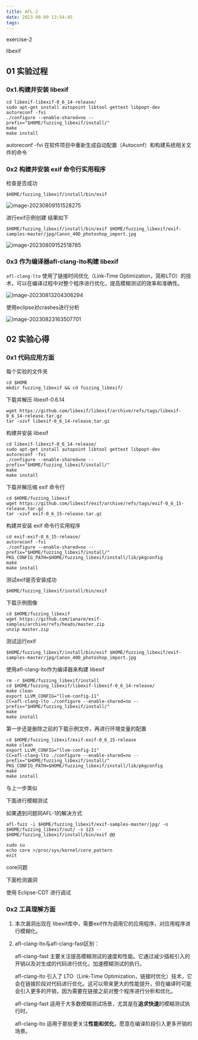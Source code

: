 ```yaml
---
title: AFL-2
date: 2023-08-09 13:54:45
tags:
---
```


exercise-2

libexif 

## 01 实验过程

### 0x1.构建并安装 libexif

```
cd libexif-libexif-0_6_14-release/
sudo apt-get install autopoint libtool gettext libpopt-dev
autoreconf -fvi
./configure --enable-shared=no --prefix="$HOME/fuzzing_libexif/install/"
make
make install
```

autoreconf -fvi 在软件项目中重新生成自动配置（Autoconf）和构建系统相关文件的命令

### 0x2 构建并安装 exif 命令行实用程序

检查是否成功

```
$HOME/fuzzing_libexif/install/bin/exif
```

![image-20230809151528275](https://img1.imgtp.com/2023/08/23/MQSTeVzh.png)

进行exif示例创建 结果如下

```
$HOME/fuzzing_libexif/install/bin/exif $HOME/fuzzing_libexif/exif-samples-master/jpg/Canon_40D_photoshop_import.jpg
```

![image-20230809152518785](https://img1.imgtp.com/2023/08/23/oulY3Hj7.png)

### 0x3 作为编译器**afl-clang-lto**构建 libexif

`afl-clang-lto` 使用了链接时间优化（Link-Time Optimization，简称LTO）的技术，可以在编译过程中对整个程序进行优化，提高模糊测试的效率和准确性。

![image-20230813204306294](https://img1.imgtp.com/2023/08/23/U8rPe3il.png)

使用eclipse对crashes进行分析

![image-20230823163507701](https://img1.imgtp.com/2023/08/23/7tZX9KFI.png)

## 02 实验心得

### 0x1 代码应用方面

每个实验的文件夹

```
cd $HOME
mkdir fuzzing_libexif && cd fuzzing_libexif/
```

下载并解压 libexif-0.6.14

```
wget https://github.com/libexif/libexif/archive/refs/tags/libexif-0_6_14-release.tar.gz
tar -xzvf libexif-0_6_14-release.tar.gz
```

构建并安装 libexif

```
cd libexif-libexif-0_6_14-release/
sudo apt-get install autopoint libtool gettext libpopt-dev
autoreconf -fvi
./configure --enable-shared=no --prefix="$HOME/fuzzing_libexif/install/"
make
make install
```

下载并解压缩 exif 命令行

```
cd $HOME/fuzzing_libexif
wget https://github.com/libexif/exif/archive/refs/tags/exif-0_6_15-release.tar.gz
tar -xzvf exif-0_6_15-release.tar.gz
```

构建并安装 exif 命令行实用程序

```
cd exif-exif-0_6_15-release/
autoreconf -fvi
./configure --enable-shared=no --prefix="$HOME/fuzzing_libexif/install/" PKG_CONFIG_PATH=$HOME/fuzzing_libexif/install/lib/pkgconfig
make
make install
```

测试exif是否安装成功

```
$HOME/fuzzing_libexif/install/bin/exif
```

下载示例图像

```
cd $HOME/fuzzing_libexif
wget https://github.com/ianare/exif-samples/archive/refs/heads/master.zip
unzip master.zip
```

测试运行exif

```
$HOME/fuzzing_libexif/install/bin/exif $HOME/fuzzing_libexif/exif-samples-master/jpg/Canon_40D_photoshop_import.jpg
```

使用afl-clang-lto作为编译器来构建 libexif

```
rm -r $HOME/fuzzing_libexif/install
cd $HOME/fuzzing_libexif/libexif-libexif-0_6_14-release/
make clean
export LLVM_CONFIG="llvm-config-11"
CC=afl-clang-lto ./configure --enable-shared=no --prefix="$HOME/fuzzing_libexif/install/"
make
make install
```

第一步还是删除之前的下载示例文件，再进行环境变量的配置

```
cd $HOME/fuzzing_libexif/exif-exif-0_6_15-release
make clean
export LLVM_CONFIG="llvm-config-11"
CC=afl-clang-lto ./configure --enable-shared=no --prefix="$HOME/fuzzing_libexif/install/" PKG_CONFIG_PATH=$HOME/fuzzing_libexif/install/lib/pkgconfig
make
make install
```

与上一步类似

下面进行模糊测试

如果遇到问题同AFL-1的解决方式

```
afl-fuzz -i $HOME/fuzzing_libexif/exif-samples-master/jpg/ -o $HOME/fuzzing_libexif/out/ -s 123 -- $HOME/fuzzing_libexif/install/bin/exif @@
```

```
sudo su
echo core >/proc/sys/kernel/core_pattern
exit
```

core问题

下面检测漏洞

使用 Eclipse-CDT 进行调试



### 0x2 工具理解方面

1. 本次漏洞出现在 libexif库中，需要exif作为调用它的应用程序，对应用程序进行模糊化。

2. afl-clang-lto与afl-clang-fast区别：

   afl-clang-fast 主要关注提高模糊测试的速度和性能。它通过减少插桩引入的开销以及对生成的代码进行优化，加速模糊测试的执行。

   afl-clang-lto 引入了 LTO（Link-Time Optimization，链接时优化）技术，它会在链接阶段对代码进行优化。这可以带来更大的性能提升，但在编译时可能会引入更多的开销，因为需要在链接之前对整个程序进行分析和优化。

   afl-clang-fast 适用于大多数模糊测试场景，尤其是在**追求快速**的模糊测试执行时。

   afl-clang-lto 适用于那些更关注**性能和优化**，愿意在编译阶段引入更多开销的场景。
